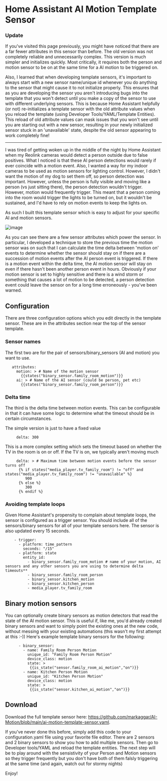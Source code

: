 # Home Assistant AI Motion Template Sensor
### Update
If you've visited this page previously, you might have noticed that there are a far fewer attributes in this sensor than before.  The old version was not completely reliable and unnecessarily complex.  This version is much simpler and initializes quickly. Most critically, it requires both the person and motion sensor to be on at the same time for a AI motion to be triggered on.  

Also, I learned that when developing template sensors, it's important to always start with a new sensor name/unique id whenever you do anything to the sensor that might cause it to not initialize properly.  This ensures that as you are developing the sensor you aren't introducing bugs into the template that you won't detect until you make a copy of the sensor to use with different underlying sensors.  This is because Home Assistant helpfully (or not) re-initializes a template sensor with the old attribute values when you reload the template (using Developer Tools/YAML/Template Entities).  This reload of old attribute values can mask issues that you won't see until you are starting out with a new sensor, resulting in your newly initialized sensor stuck in an 'unavailable' state, despite the old sensor appearing to work completely fine!

--------------
I was tired of getting woken up in the middle of the night by Home Assistant when my Reolink cameras would detect a person outside due to false positives.  What I noticed is that these AI person detections would rarely if ever coincide with a motion event.
Also, I wanted a way for my indoor cameras to be used as motion sensors for lighting control.  However, I didn't want the motion of my dog to set them off, so person detection was important. However, unless the person is fully visible and moving like a person (vs just sitting there), the person detection wouldn't trigger.  However, motion would frequently trigger. This meant that a person coming into the room would trigger the lights to be turned on, but it wouldn't be sustained, and I'd have to rely on motion events to keep the lights on.

As such I built this template sensor which is easy to adjust for your specific AI and motion sensors.

![image](https://github.com/user-attachments/assets/91a1077c-ab88-4807-8fe3-20a53df3bee0)

As you can see there are a few sensor attributes which power the sensor.  In particular, I developed a technique to store the previous time the motion sensor was on such that I can calculate the time delta between 'motion on' events to determine whether the sensor should stay on if there are a succession of motion events after the AI person event is triggered.  If there is a motion event within the delta time, the AI motion sensor will stay on even if there hasn't been another person event in hours.  Obviously if your motion sensor is set to highly sensitive and there is a wind storm or something that causes a lot of motion to be detected, a person detection event could leave the sensor on for a long time erroneously - you've been warned.



## Configuration
There are three configuration options which you edit directly in the template sensor.  These are in the attributes section near the top of the sensor template.

### Sensor names
The first two are for the pair of sensors/binary_sensors (AI and motion) you want to use.

       attributes:
         motion: > # Name of the motion sensor
           {{states("binary_sensor.family_room_motion")}}  
         ai: > # Name of the AI sensor (could be person, pet etc)
           {{states("binary_sensor.family_room_person")}}  

### Delta time
The third is the delta time between motion events.  This can be configurable in that it can have some logic to determine what the timeout should be in certain circumstances.

The simple version is just to have a fixed value

         delta: 300 

This is a more complex setting which sets the timeout based on whether the TV in the room is on or off.  If the TV is on, we typically aren't moving much 
         
         delta: > # Maximum time between motion events before the sensor turns off
          {% if states("media_player.tv_family_room") != "off" and states("media_player.tv_family_room") != "unavailable" %}
             900
          {% else %}
             300
          {% endif %}

### Avoiding template loops
Given Home Assistant's propensity to complain about template loops, the sensor is configured as a trigger sensor.  You should include all of the sensors/binary sensors for all of your template sensors here.  The sensor is also updated every 15 seconds.

        - trigger:
          - platform: time_pattern
            seconds: "/15"
          - platform: state
            entity_id:
              - binary_sensor.family_room_motion # name of your motion, AI sensors and any other sensors you are using to determine delta timeouts**
              - binary_sensor.family_room_person
              - binary_sensor.kitchen_motion
              - binary_sensor.kitchen_person
              - media_player.tv_family_room

## Binary motion sensors
You can optionally create binary sensors as motion detectors that read the state of the AI motion sensor.  This is useful if, like me, you'd already created binary sensors and want to simply point the existing ones at the new code, without messing with your existing automations (this wasn't my first attempt at this :-))  Here's example template binary sensors for the following:

          - binary_sensor:
            - name: Family Room Person Motion
              unique_id: "Family Room Person Motion"
              device_class: motion
              state: >
               {{is_state("sensor.family_room_ai_motion","on")}}
            - name: Kitchen Person Motion
              unique_id: "Kitchen Person Motion"
              device_class: motion
              state: >
               {{is_state("sensor.kitchen_ai_motion","on")}}

## Download
Download the full template sensor here: https://github.com/markaggar/AI-Motion/blob/main/ai-motion-template-sensor.yaml.  

If you've never done this before, simply add this code to your configuration.yaml file using your favorite file editor.  There are 2 sensors and 2 binary sensors to show you how to add multiple sensors.   Then go to Developer tools/YAML and reload the template entities.  The next step will be to play around with the sensistivity of your Person and Motion sensors so they trigger frequently but you don't have both of them falsly triggering at the same time (and again, watch out for stormy nights)

Enjoy!


